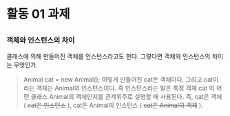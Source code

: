 # 활동 01 과제

## 

### 객체와 인스턴스의 차이
클래스에 의해 만들어진 객체를 인스턴스라고도 한다. 그렇다면 객체와 인스턴스의 차이는 무엇인가. 
> Animal cat = new Animal(); 
이렇게 만들어진 cat은 객체이다. 그리고 cat이라는 객체는 Animal의 인스턴스이다. 즉 인스턴스라는 말은 특정 객체 cat 이 어떤 클래스 Animal의 객체인지를 관계위주로 설명할 때 사용된다. 즉, cat은 객체 ( ~~cat은 인스턴스~~ ), cat은 Animal의 인스턴스 ( ~~cat은 Animal의 객체~~ ).

